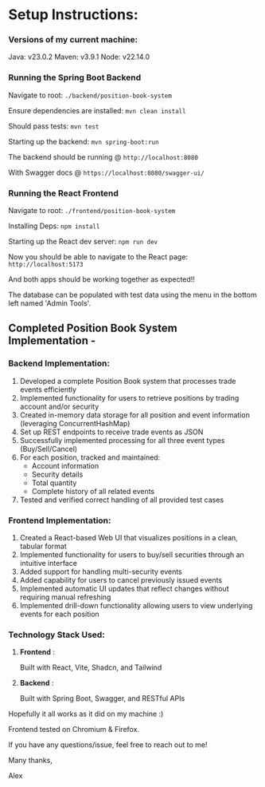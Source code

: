 # Setup Instructions:

### Versions of my current machine:

Java: v23.0.2
Maven: v3.9.1
Node: v22.14.0

### Running the Spring Boot Backend

Navigate to root: `./backend/position-book-system`

Ensure dependencies are installed: `mvn clean install`

Should pass tests: `mvn test`

Starting up the backend: `mvn spring-boot:run`

The backend should be running @ `http://localhost:8080`

With Swagger docs @ `https://localhost:8080/swagger-ui/`


### Running the React Frontend

Navigate to root: `./frontend/position-book-system`

Installing Deps: `npm install`

Starting up the React dev server: `npm run dev`


Now you should be able to navigate to the React page: `http://localhost:5173`

And both apps should be working together as expected!!

The database can be populated with test data using the menu in the bottom left named 'Admin Tools'.

## Completed Position Book System Implementation -

### Backend Implementation:

1. Developed a complete Position Book system that processes trade events efficiently
2. Implemented functionality for users to retrieve positions by trading account and/or security
3. Created in-memory data storage for all position and event information (leveraging ConcurrentHashMap)
4. Set up REST endpoints to receive trade events as JSON
5. Successfully implemented processing for all three event types (Buy/Sell/Cancel)
6. For each position, tracked and maintained:
   * Account information
   * Security details
   * Total quantity
   * Complete history of all related events
7. Tested and verified correct handling of all provided test cases

### Frontend Implementation:

1. Created a React-based Web UI that visualizes positions in a clean, tabular format
2. Implemented functionality for users to buy/sell securities through an intuitive interface
3. Added support for handling multi-security events
4. Added capability for users to cancel previously issued events
5. Implemented automatic UI updates that reflect changes without requiring manual refreshing
6. Implemented drill-down functionality allowing users to view underlying events for each position

### Technology Stack Used:

1. **Frontend** :

    Built with React, Vite, Shadcn, and Tailwind

1. **Backend** :

    Built with Spring Boot, Swagger, and RESTful APIs

Hopefully it all works as it did on my machine :)

Frontend tested on Chromium & Firefox.

If you have any questions/issue, feel free to reach out to me!


Many thanks,

Alex
